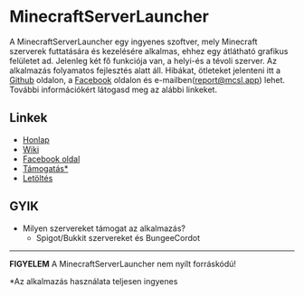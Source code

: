 # MinecraftServerLauncher

A MinecraftServerLauncher egy ingyenes szoftver, mely Minecraft szerverek futtatására és kezelésére alkalmas, ehhez egy átlátható grafikus felületet ad. Jelenleg két fő funkciója van, a helyi-és a tévoli szerver. Az alkalmazás folyamatos fejlesztés alatt áll. Hibákat, ötleteket jelenteni itt a [Github](https://github.com/S3nS3IW00/mcserverlauncher/issues) oldalon, a [Facebook](https://www.facebook.com/mcserverlauncher) oldalon és e-mailben(report@mcsl.app) lehet. További információkért látogasd meg az alábbi linkeket.

## Linkek
* [Honlap](https://mcsl.app)
* [Wiki](https://mcsl.app/wiki)
* [Facebook oldal](https://www.facebook.com/mcserverlauncher)
* [Támogatás*](https://www.paypal.me/mcserverlauncher)
* [Letöltés](https://mcsl.app/download)

## GYIK
* Milyen szervereket támogat az alkalmazás?
  * Spigot/Bukkit szervereket és BungeeCordot

<hr>

**FIGYELEM** A MinecraftServerLauncher nem nyílt forráskódú!

*Az alkalmazás használata teljesen ingyenes

